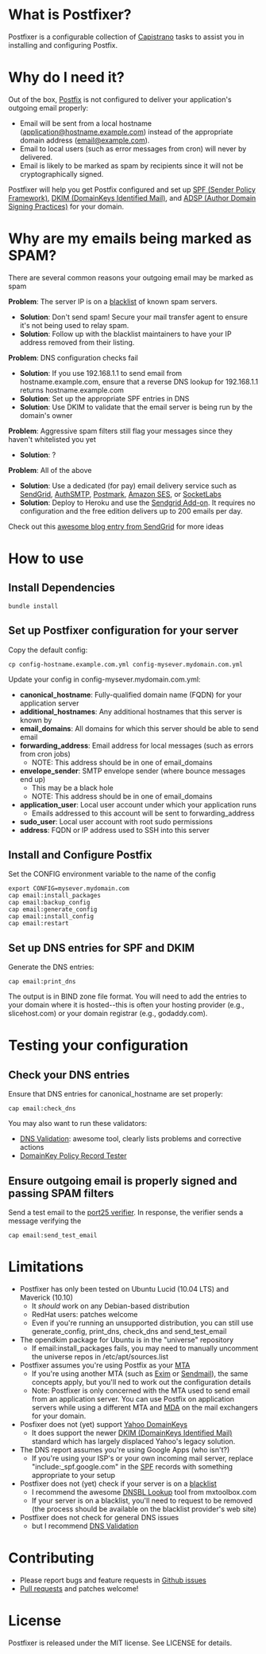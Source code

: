 # What is Postfixer?

Postfixer is a configurable collection of [Capistrano][Capistrano] tasks to assist you in installing and configuring Postfix.

# Why do I need it?

Out of the box, [Postfix][Postfix] is not configured to deliver your application's outgoing email properly:

* Email will be sent from a local hostname (application@hostname.example.com) instead of the appropriate domain address (email@example.com).
* Email to local users (such as error messages from cron) will never by delivered.
* Email is likely to be marked as spam by recipients since it will not be cryptographically signed.

Postfixer will help you get Postfix configured and set up [SPF (Sender Policy Framework)][SPF], [DKIM (DomainKeys Identified Mail)][DKIM], and [ADSP (Author Domain Signing Practices)][ADSP] for your domain.

# Why are my emails being marked as SPAM?

There are several common reasons your outgoing email may be marked as spam

__Problem__: The server IP is on a [blacklist][DNSBL Lookup] of known spam servers.

* __Solution__: Don't send spam!  Secure your mail transfer agent to ensure it's not being used to relay spam.
* __Solution__: Follow up with the blacklist maintainers to have your IP address removed from their listing.

__Problem__: DNS configuration checks fail

* __Solution__: If you use 192.168.1.1 to send email from hostname.example.com, ensure that a reverse DNS lookup for 192.168.1.1 returns hostname.example.com
* __Solution__: Set up the appropriate SPF entries in DNS
* __Solution__: Use DKIM to validate that the email server is being run by the domain's owner

__Problem__: Aggressive spam filters still flag your messages since they haven't whitelisted you yet

* __Solution__: ?

__Problem__: All of the above

* __Solution__: Use a dedicated (for pay) email delivery service such as [SendGrid][SendGrid], [AuthSMTP][AuthSMTP], [Postmark][Postmark], [Amazon SES][Amazon SES], or [SocketLabs][SocketLabs]
* __Solution__: Deploy to Heroku and use the [Sendgrid Add-on][Heroku Sendgrid Add-on]. It requires no configuration and the free edition delivers up to 200 emails per day.


Check out this [awesome blog entry from SendGrid](http://blog.sendgrid.com/10-tips-to-keep-email-out-of-the-spam-folder/) for more ideas

# How to use

## Install Dependencies

    bundle install

## Set up Postfixer configuration for your server

Copy the default config:

    cp config-hostname.example.com.yml config-mysever.mydomain.com.yml

Update your config in config-mysever.mydomain.com.yml:

* __canonical\_hostname__: Fully-qualified domain name (FQDN) for your application server
* __additional\_hostnames__: Any additional hostnames that this server is known by
* __email\_domains__: All domains for which this server should be able to send email
* __forwarding\_address__: Email address for local messages (such as errors from cron jobs)
  * NOTE: This address should be in one of email\_domains
* __envelope\_sender__: SMTP envelope sender (where bounce messages end up)
  * This may be a black hole
  * NOTE: This address should be in one of email\_domains
* __application\_user__: Local user account under which your application runs
  * Emails addressed to this account will be sent to forwarding\_address
* __sudo\_user__: Local user account with root sudo permissions
* __address__: FQDN or IP address used to SSH into this server

## Install and Configure Postfix

Set the CONFIG environment variable to the name of the config

    export CONFIG=mysever.mydomain.com
    cap email:install_packages
    cap email:backup_config
    cap email:generate_config
    cap email:install_config
    cap email:restart

## Set up DNS entries for SPF and DKIM

Generate the DNS entries:

    cap email:print_dns

The output is in BIND zone file format.  You will need to add the entries to your domain where it is hosted--this is often your hosting provider (e.g., slicehost.com) or your domain registrar (e.g., godaddy.com).

# Testing your configuration

## Check your DNS entries

Ensure that DNS entries for canonical_hostname are set properly:

    cap email:check_dns

You may also want to run these validators:

* [DNS Validation][DNS Validation]: awesome tool, clearly lists problems and corrective actions
* [DomainKey Policy Record Tester][DomainKey Policy Record Tester]

## Ensure outgoing email is properly signed and passing SPAM filters

Send a test email to the [port25 verifier][port25 verifier].  In response, the verifier sends a message verifying the

    cap email:send_test_email

# Limitations

* Postfixer has only been tested on Ubuntu Lucid (10.04 LTS) and Maverick (10.10)
  * It _should_ work on any Debian-based distribution
  * RedHat users: patches welcome
  * Even if you're running an unsupported distribution, you can still use generate\_config, print\_dns, check\_dns and send\_test\_email
* The opendkim package for Ubuntu is in the "universe" repository
  * If email:install\_packages fails, you may need to manually uncomment the universe repos in /etc/apt/sources.list
* Postfixer assumes you're using Postfix as your [MTA][Message transfer agent]
  * If you're using another MTA (such as [Exim][Exim] or [Sendmail][Sendmail]), the same concepts apply, but you'll ned to work out the configuration details
  * Note: Postfixer is only concerned with the MTA used to send email from an application server.  You can use Postfix on application servers while using a different MTA and [MDA][Message delivery agent] on the mail exchangers for your domain.
* Posfixer does not (yet) support [Yahoo DomainKeys][Yahoo DomainKeys]
  * It does support the newer [DKIM (DomainKeys Identified Mail)][DKIM] standard which has largely displaced Yahoo's legacy solution.
* The DNS report assumes you're using Google Apps (who isn't?)
  * If you're using your ISP's or your own incoming mail server, replace "include:\_spf.google.com" in the [SPF][SPF] records with something appropriate to your setup
* Postfixer does not (yet) check if your server is on a [blacklist][DNSBL]
  * I recommend the awesome [DNSBL Lookup][DNSBL Lookup] tool from mxtoolbox.com
  * If your server is on a blacklist, you'll need to request to be removed (the process should be available on the blacklist provider's web site)
* Postfixer does not check for general DNS issues
  * but I recommend [DNS Validation][DNS Validation]

# Contributing

* Please report bugs and feature requests in [Github issues][Github issues]
* [Pull requests][Pull requests] and patches welcome!

# License

Postfixer is released under the MIT license.  See LICENSE for details.


[Capistrano]: https://github.com/capistrano/capistrano/wiki
[Postfix]: http://www.postfix.org/
[SPF]: http://www.openspf.org/
[DKIM]: http://www.dkim.org/
[ADSP]: http://en.wikipedia.org/wiki/Author_Domain_Signing_Practices
[DNSBL]: http://en.wikipedia.org/wiki/DNSBL "DNSBL (DNS Blackhole List)"
[DNSBL Lookup]: http://www.mxtoolbox.com/blacklists.aspx
[SendGrid]: http://sendgrid.com/
[AuthSMTP]: http://www.authsmtp.com/
[Postmark]: http://postmarkapp.com/
[Amazon SES]: http://aws.amazon.com/ses/
[SocketLabs]: http://socketlabs.com/
[Heroku Sendgrid Add-on]: http://addons.heroku.com/sendgrid
[DNS Validation]: http://www.dnsvalidation.com/
[DomainKey Policy Record Tester]: http://domainkeys.sourceforge.net/policycheck.html
[port25 verifier]: http://www.port25.com/domainkeys/
[Message transfer agent]: http://wikipedia.org/wiki/Message_transfer_agent
[Exim]: http://www.exim.org/
[Sendmail]: http://www.sendmail.org/
[Message delivery agent]: http://wikipedia.org/wiki/Mail_Delivery_Agent
[Yahoo DomainKeys]: http://antispam.yahoo.com/domainkeys
[Github issues]: http://github.com/sumbach/postfixer/issues
[Pull requests]: http://help.github.com/pull-requests/

[SMTP Tarpits]: http://en.wikipedia.org/wiki/Tarpit_%28networking%29#SMTP_tarpits
[Postfix configuration]: http://www.postfix.org/documentation.html
[OpenDKIM]: http://www.opendkim.org/
[OpenDKIM configuration]: http://www.opendkim.org/opendkim.conf.5.html
